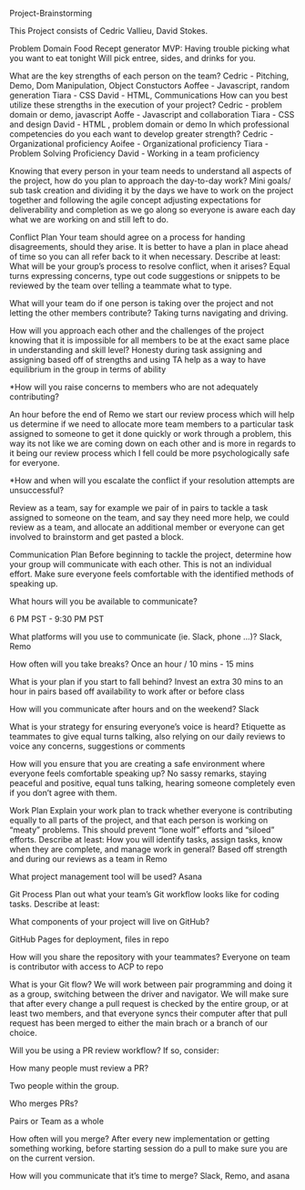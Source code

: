 Project-Brainstorming

This Project consists of Cedric Vallieu, David Stokes.

Problem Domain
Food Recept generator MVP: Having trouble picking what you want to eat tonight Will pick entree, sides, and drinks for you.

What are the key strengths of each person on the team?
Cedric - Pitching, Demo, Dom Manipulation, Object Constuctors Aoffee - Javascript, random generation Tiara - CSS David - HTML, Communications How can you best utilize these strengths in the execution of your project? Cedric - problem domain or demo, javascript Aoffe - Javascript and collaboration Tiara - CSS and design David - HTML , problem domain or demo In which professional competencies do you each want to develop greater strength? Cedric - Organizational proficiency Aoifee - Organizational proficiency Tiara - Problem Solving Proficiency David - Working in a team proficiency

Knowing that every person in your team needs to understand all aspects of the project, how do you plan to approach the day-to-day work?
Mini goals/ sub task creation and dividing it by the days we have to work on the project together and following the agile concept adjusting expectations for deliverability and completion as we go along so everyone is aware each day what we are working on and still left to do.

Conflict Plan
Your team should agree on a process for handing disagreements, should they arise. It is better to have a plan in place ahead of time so you can all refer back to it when necessary. Describe at least:
What will be your group’s process to resolve conflict, when it arises?
Equal turns expressing concerns, type out code suggestions or snippets to be reviewed by the team over telling a teammate what to type.

What will your team do if one person is taking over the project and not letting the other members contribute?
Taking turns navigating and driving.

How will you approach each other and the challenges of the project knowing that it is impossible for all members to be at the exact same place in understanding and skill level?
Honesty during task assigning and assigning based off of strengths and using TA help as a way to have equilibrium in the group in terms of ability

*How will you raise concerns to members who are not adequately contributing?

An hour before the end of Remo we start our review process which will help us determine if we need to allocate more team members to a particular task assigned to someone to get it done quickly or work through a problem, this way its not like we are coming down on each other and is more in regards to it being our review process which I fell could be more psychologically safe for everyone.

*How and when will you escalate the conflict if your resolution attempts are unsuccessful?

Review as a team, say for example we pair of in pairs to tackle a task assigned to someone on the team, and say they need more help, we could review as a team, and allocate an additional member or everyone can get involved to brainstorm and get pasted a block.

Communication Plan
Before beginning to tackle the project, determine how your group will communicate with each other. This is not an individual effort. Make sure everyone feels comfortable with the identified methods of speaking up.

What hours will you be available to communicate?

6 PM PST - 9:30 PM PST

What platforms will you use to communicate (ie. Slack, phone …)?
Slack, Remo

How often will you take breaks?
Once an hour / 10 mins - 15 mins

What is your plan if you start to fall behind?
Invest an extra 30 mins to an hour in pairs based off availability to work after or before class

How will you communicate after hours and on the weekend?
Slack

What is your strategy for ensuring everyone’s voice is heard?
Etiquette as teammates to give equal turns talking, also relying on our daily reviews to voice any concerns, suggestions or comments

How will you ensure that you are creating a safe environment where everyone feels comfortable speaking up?
No sassy remarks, staying peaceful and positive, equal tuns talking, hearing someone completely even if you don’t agree with them.

Work Plan
Explain your work plan to track whether everyone is contributing equally to all parts of the project, and that each person is working on “meaty” problems. This should prevent “lone wolf” efforts and “siloed” efforts. Describe at least:
How you will identify tasks, assign tasks, know when they are complete, and manage work in general?
Based off strength and during our reviews as a team in Remo

What project management tool will be used?
Asana

Git Process
Plan out what your team’s Git workflow looks like for coding tasks. Describe at least:

What components of your project will live on GitHub?

GitHub Pages for deployment, files in repo

How will you share the repository with your teammates?
Everyone on team is contributor with access to ACP to repo

What is your Git flow?
We will work between pair programming and doing it as a group, switching between the driver and navigator. We will make sure that after every change a pull request is checked by the entire group, or at least two members, and that everyone syncs their computer after that pull request has been merged to either the main brach or a branch of our choice.

Will you be using a PR review workflow? If so, consider:

How many people must review a PR?

Two people within the group.

Who merges PRs?

Pairs or Team as a whole

How often will you merge?
After every new implementation or getting something working, before starting session do a pull to make sure you are on the current version.

How will you communicate that it’s time to merge?
Slack, Remo, and asana
